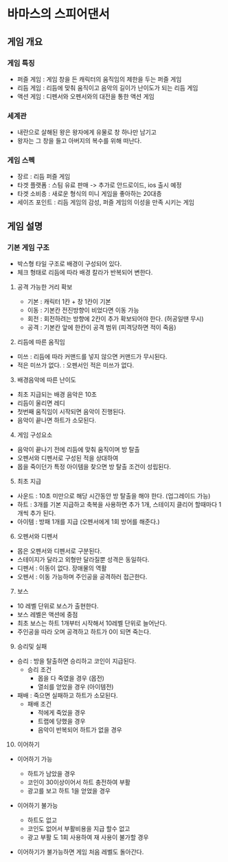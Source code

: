 # 바마스의 스피어댄서
## 게임 개요
### 게임 특징
  - 퍼즐 게임 : 게임 창을 든 캐릭터의 움직임의 제한을 두는 퍼즐 게임
  - 리듬 게임 : 리듬에 맞춰 움직이고 음악의 길이가 난이도가 되는 리듬 게임
  - 액션 게임 : 디펜서와 오펜서와의 대전을 통한 액션 게임

### 세계관
  - 내란으로 살해된 왕은 왕자에게 유물로 창 하나만 남기고
  - 왕자는 그 창을 들고 아버지의 복수를 위해 떠난다.

### 게임 스펙 
  - 장르 : 리듬 퍼즐 게임
  - 타겟 플랫폼 : 스팀 유료 판매 -> 추가로 안드로이드, ios 출시 예정
  - 타겟 소비층 : 새로운 형식의 미니 게임을 좋아하는 20대층
  - 세이즈 포인트 : 리듬 게임의 감성, 퍼즐 게임의 이성을 만족 시키는 게임 

## 게임 설명
### 기본 게임 구조
  - 박스형 타일 구조로 배경이 구성되어 있다.
  - 체크 형태로 리듬에 따라 배경 칼라가 반복되어 변한다. 

1) 공격 가능한 거리 확보
    - 기본 : 캐릭터 1칸 + 창 1칸이 기본
    - 이동 : 기본칸 전진방향이 비었다면 이동 가능
    - 회전 : 회전하려는 방향에 2칸이 추가 확보되어야 한다. (허공일땐 무시)
    - 공격 : 기본칸 앞에 한칸이 공격 범위 (피격당하면 적이 죽음) 

2) 리듬에 따른 움직임
  - 미쓰 : 리듬에 따라 커맨드를 넣지 않으면 커맨드가 무시된다.
  - 적은 미쓰가 없다. : 오펜서인 적은 미쓰가 없다.  

3) 배경음악에 따른 난이도
  - 최초 지급되는 배경 음악은 10초
  - 리듬이 울리면 레디
  - 첫번째 움직임이 시작되면 음악이 진행된다.
  - 음악이 끝나면 하트가 소모된다. 

4) 게임 구성요소 
  - 음악이 끝나기 전에 리듬에 맞춰 움직이며 방 탈출
  - 오펜서와 디펜서로 구성된 적을 상대하여
  - 몹을 죽이던가 특정 아이템을 찾으면 방 탈출 조건이 성립된다.

5) 최초 지급
  - 사운드 : 10초 미만으로 해당 시간동안 방 탈출을 해야 한다. (업그레이드 가능)
  - 하트 : 3개를 기본 지급하고 축복을 사용하면 추가 1개, 스테이지 클리어 할때마다 1개씩 추가 된다.
  - 아이템 : 방패 1개를 지급 (오펜서에게 1회 방어를 해준다.)

6) 오펜서와 디펜서
  - 몹은 오펜서와 디펜서로 구분된다.
  - 스테이지가 달라고 외형만 달라질뿐 성격은 동일하다.
  - 디펜서 : 이동이 없다. 장애물의 역활
  - 오펜서 : 이동 가능하며 주인공을 공격하러 접근한다. 

7) 보스
  - 10 레벨 단위로 보스가 출현한다.
  - 보스 레벨은 액션에 중점
  - 최초 보스는 하트 1개부터 시작해서 10레벨 단위로 늘어난다.
  - 주인공을 따라 오며 공격하고 하트가 0이 되면 죽는다. 

9) 승리및 실패
  - 승리 : 방을 탈출하면 승리하고 코인이 지급된다.
    - 승리 조건
      - 몹을 다 죽였을 경우 (몹전)
      - 열쇠를 얻었을 경우 (아이템전)       
  - 패배 : 죽으면 실패하고 하트가 소모된다.
    - 패배 조건
      - 적에게 죽었을 경우
      - 트랩에 당했을 경우
      - 음악이 반복되어 하트가 없을 경우  

10) 이어하기
  - 이어하기 가능
    - 하트가 남았을 경우
    - 코인이 30이상이어서 하트 충전하여 부활
    - 광고를 보고 하트 1을 얻었을 경우 
  
  - 이어하기 불가능
    - 하트도 없고
    - 코인도 없어서 부활비용을 지급 할수 없고
    - 광고 부활 도 1회 사용하여 재 사용이 불가할 경우
      
  - 이어하기가 불가능하면 게임 처음 레벨도 돌아간다.
